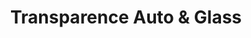 ---
title: "Transparence Auto & Glass"
url: /le-grand-quevilly/transparence-auto-et-glass/
shop: voiture
---